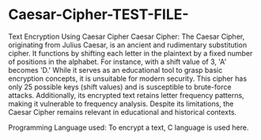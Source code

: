 # Caesar-Cipher-TEST-FILE-
Text Encryption Using Caesar Cipher
Caesar Cipher: 
The Caesar Cipher, originating from Julius Caesar, is an ancient and rudimentary substitution cipher. It functions by shifting each letter in the plaintext by a fixed number of positions in the alphabet. For instance, with a shift value of 3, 'A' becomes 'D.' While it serves as an educational tool to grasp basic encryption concepts, it is unsuitable for modern security. This cipher has only 25 possible keys (shift values) and is susceptible to brute-force attacks. Additionally, its encrypted text retains letter frequency patterns, making it vulnerable to frequency analysis. Despite its limitations, the Caesar Cipher remains relevant in educational and historical contexts.

Programming Language used: To encrypt a text, C language is used here.
